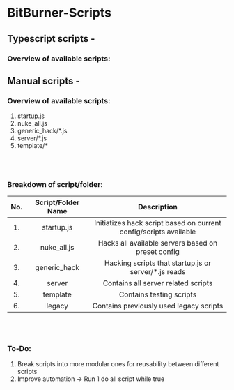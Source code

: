 # BitBurner-Scripts

## Typescript scripts -

### Overview of available scripts: 

## Manual scripts -
### Overview of available scripts:
1. startup.js
2. nuke_all.js
3. generic_hack/*.js
4. server/*.js
5. template/*

<br />
<br />

### Breakdown of script/folder:
| No. | Script/Folder Name | Description |
|:---:|:------------------:|:-----------:|
| 1. | startup.js | Initiatizes hack script based on current config/scripts available |
| 2. | nuke_all.js | Hacks all available servers based on preset config |
| 3. | generic_hack | Hacking scripts that startup.js or server/*.js reads |
| 4. | server | Contains all server related scripts |
| 5. | template | Contains testing scripts |
| 6. | legacy | Contains previously used legacy scripts |

<br />
<br />

### To-Do:
1. Break scripts into more modular ones for reusability between different scripts
2. Improve automation -> Run 1 do all script while true